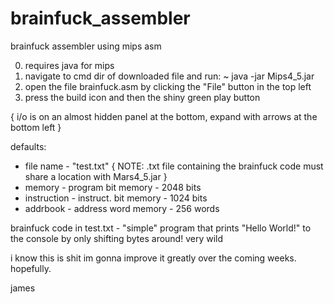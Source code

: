 # brainfuck_assembler
brainfuck assembler using mips asm

0) requires java for mips
1) navigate to cmd dir of downloaded file and run:
~ java -jar Mips4_5.jar
2) open the file brainfuck.asm by clicking the "File" button in the top left
3) press the build icon and then the shiny green play button

{ i/o is on an almost hidden panel at the bottom, expand with arrows at the bottom left }

defaults:
- file name - "test.txt" { NOTE: .txt file containing the brainfuck code must share a location with Mars4_5.jar }
- memory - program bit memory - 2048 bits
- instruction - instruct. bit memory - 1024 bits
- addrbook - address word memory - 256 words

brainfuck code in test.txt - "simple" program that prints "Hello World!" to the console by only shifting bytes around! very wild

i know this is shit im gonna improve it greatly over the coming weeks. hopefully.

james
